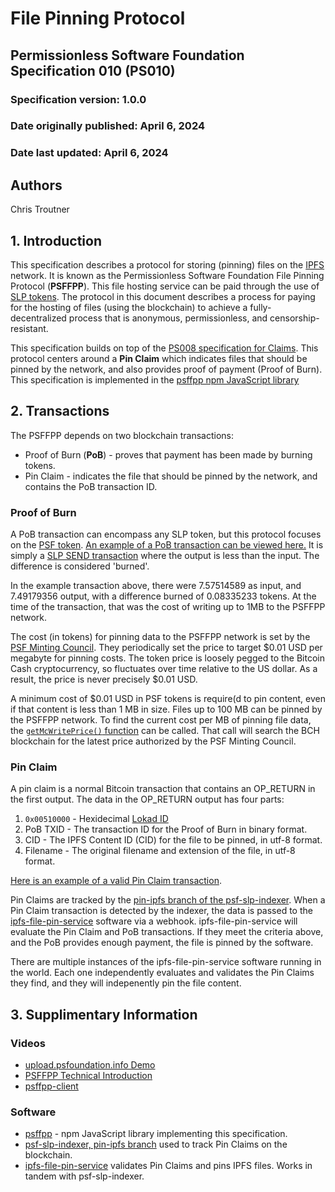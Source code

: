 # File Pinning Protocol

## Permissionless Software Foundation Specification 010 (PS010)

### Specification version: 1.0.0

### Date originally published: April 6, 2024

### Date last updated: April 6, 2024

## Authors

Chris Troutner

## 1. Introduction

This specification describes a protocol for storing (pinning) files on the [IPFS](https://ipfs.io) network. It is known as the Permissionless Software Foundation File Pinning Protocol (**PSFFPP**). This file hosting service can be paid through the use of [SLP tokens](https://github.com/simpleledger/slp-specifications/blob/master/slp-token-type-1.md). The protocol in this document describes a process for paying for the hosting of files (using the blockchain) to achieve a fully-decentralized process that is anonymous, permissionless, and censorship-resistant.

This specification builds on top of the [PS008 specification for Claims](https://github.com/Permissionless-Software-Foundation/specifications/blob/master/ps008-claims.md). This protocol centers around a **Pin Claim** which indicates files that should be pinned by the network, and also provides proof of payment (Proof of Burn). This specification is implemented in the [psffpp npm JavaScript library](https://www.npmjs.com/package/psffpp)

## 2. Transactions

The PSFFPP depends on two blockchain transactions:
- Proof of Burn (**PoB**) - proves that payment has been made by burning tokens.
- Pin Claim - indicates the file that should be pinned by the network, and contains the PoB transaction ID.


### Proof of Burn

A PoB transaction can encompass any SLP token, but this protocol focuses on the [PSF token](https://token.fullstack.cash/?tokenid=38e97c5d7d3585a2cbf3f9580c82ca33985f9cb0845d4dcce220cb709f9538b0). [An example of a PoB transaction can be viewed here.](https://token.fullstack.cash/transactions/?txid=307610a97f5a6e8c229679f380aa25eca65db7a1ac8bc5c236479d7406f7b81e) It is simply a [SLP SEND transaction](https://github.com/simpleledger/slp-specifications/blob/master/slp-token-type-1.md#send---spend-transaction) where the output is less than the input. The difference is considered 'burned'.

In the example transaction above, there were 7.57514589 as input, and 7.49179356 output, with a difference burned of 0.08335233 tokens. At the time of the transaction, that was the cost of writing up to 1MB to the PSFFPP network.

The cost (in tokens) for pinning data to the PSFFPP network is set by the [PSF Minting Council](https://psfoundation.info/governance/minting-council). They periodically set the price to target $0.01 USD per megabyte for pinning costs. The token price is loosely pegged to the Bitcoin Cash cryptocurrency, so fluctuates over time relative to the US dollar. As a result, the price is never precisely $0.01 USD.

A minimum cost of $0.01 USD in PSF tokens is require(d to pin content, even if that content is less than 1 MB in size. Files up to 100 MB can be pinned by the PSFFPP network. To find the current cost per MB of pinning file data, the [`getMcWritePrice()` function](https://github.com/Permissionless-Software-Foundation/psffpp?tab=readme-ov-file#get-the-write-price) can be called. That call will search the BCH blockchain for the latest price authorized by the PSF Minting Council.

### Pin Claim

A pin claim is a normal Bitcoin transaction that contains an OP_RETURN in the first output. The data in the OP_RETURN output has four parts:

1. `0x00510000` - Hexidecimal [Lokad ID](https://github.com/bitcoincashorg/bitcoincash.org/blob/master/spec/op_return-prefix-guideline.md)
2. PoB TXID - The transaction ID for the Proof of Burn in binary format.
3. CID - The IPFS Content ID (CID) for the file to be pinned, in utf-8 format.
4. Filename - The original filename and extension of the file, in utf-8 format.

[Here is an example of a valid Pin Claim transaction](https://explorer.bitcoinunlimited.info/tx/0c952f7e47daa3d3bb62932c22f184f892ad189a428a3279c6c5968ed3e65819).

Pin Claims are tracked by the [pin-ipfs branch of the psf-slp-indexer](https://github.com/Permissionless-Software-Foundation/psf-slp-indexer/tree/pin-ipfs). When a Pin Claim transaction is detected by the indexer, the data is passed to the [ipfs-file-pin-service](https://github.com/Permissionless-Software-Foundation/ipfs-file-pin-service) software via a webhook. ipfs-file-pin-service will evaluate the Pin Claim and PoB transactions. If they meet the criteria above, and the PoB provides enough payment, the file is pinned by the software.

There are multiple instances of the ipfs-file-pin-service software running in the world. Each one independently evaluates and validates the Pin Claims they find, and they will indepenently pin the file content.

## 3. Supplimentary Information

### Videos

- [upload.psfoundation.info Demo](https://youtu.be/d9AGMTRM3Ws?si=pNZkDcikPQO1Jpbe)
- [PSFFPP Technical Introduction](https://youtu.be/flaEm4RFzYA?si=adnqps_BKhzx0xy0)
- [psffpp-client](https://youtu.be/viX_SBpEgEU?si=sQCfDTOhyX04-l4H)

### Software

- [psffpp](https://www.npmjs.com/package/psffpp) - npm JavaScript library implementing this specification.
- [psf-slp-indexer, pin-ipfs branch](https://github.com/Permissionless-Software-Foundation/psf-slp-indexer/tree/pin-ipfs) used to track Pin Claims on the blockchain.
- [ipfs-file-pin-service](https://github.com/Permissionless-Software-Foundation/ipfs-file-pin-service) validates Pin Claims and pins IPFS files. Works in tandem with psf-slp-indexer.
